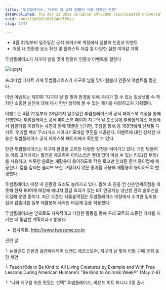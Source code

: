 ```yaml
---
title: "투썸플레이스, 지구의 날 맞아 텀블러 사용 캠페인 진행"
datePublished: Thu Apr 22 2021 16:28:56 GMT+0000 (Coordinated Universal Time)
cuid: cm6zzl2p8001f08l24ewl56gu
slug: 1747

---
```



- 4월 22일부터 일주일간 공식 페이스북 계정에서 텀블러 인증샷 이벤트
- 매장 내 친환경 요소 확산 및 플라스틱 저감 등 다양한 실천 이어갈 계획

투썸플레이스가 지구의 날을 맞아 텀블러 인증샷 이벤트를 펼친다

![이미지](https://cdn.hashnode.com/res/hashnode/image/upload/v1739248388278/35215ef4-1e3a-4bd6-aa76-e4bc337e4a05.jpeg)

프리미엄 디저트 카페 투썸플레이스가 지구의 날을 맞아 텀블러 인증샷 이벤트를 펼친다.

이번 이벤트는 제51회 ‘지구의 날’을 맞아 환경을 위해 우리가 할 수 있는 일상생활 속 작지만 소중한 실천에 대해 다시 한번 생각해 볼 수 있는 계기를 마련하고자 기획했다.

이벤트는 4월 22일부터 28일까지 일주일간 투썸플레이스의 공식 페이스북 계정을 통해 진행한다. 투썸플레이스 공식 페이스북 페이지 지구의 날 포스팅에 투썸플레이스 매장에서 텀블러를 이용하는 사진과 함께 댓글을 남기면, 추첨을 통해 총 100명에게 신제품 디저트 ‘우리쌀 베리 무스(피스 케이크)’ 모바일 쿠폰을 제공한다. 이벤트에 대한 상세한 내용은 투썸플레이스 공식 페이스북 페이지에서 확인할 수 있다.

한편 투썸플레이스는 지구와 환경을 고려한 다양한 실천을 이어가고 있다. 개인 텀블러 등 이용 고객에게는 할인을 제공하며 아이스컵은 빨대 없이 마실 수 있는 리드(컵 뚜껑)를 사용하고, 따뜻한 음료는 재활용이 용이하도록 작은 로고만 인쇄된 흰색 종이컵에 제공한다. 컵을 감싸는 슬리브 또한 코팅하지 않은 종이를 사용해 재활용이 용이하도록 변경했다.

투썸플레이스 매장 내 친환경 요소도 늘려가고 있다. 올해 초 문을 연 신촌연세로점을 비롯해 현재 80여개 매장에 에너지 절감 효과가 있는 IoT 인공지능 냉난방 관리 솔루션을 도입해 운영 중이다. 최근 오픈한 서울숲역점은 투썸플레이스 매장에서 수거한 일회용 컵과 컵홀더를 일부 재활용해 제작한 마감재 등을 적용했다.

투썸플레이스는 앞으로도 지속적이고 다양한 활동을 통해 우리 모두의 소중한 가치를 지키는 데 동참할 계획이라고 밝혔다.

- 웹사이트: http://www.twosome.co.kr

관련 글

└ 뉴질랜드 친환경 홈앤바디케어 브랜드 에코스토어, 지구의 날 맞아 리필 구매 문화 동참 제안

└ Teach Kids to Be Kind to All Living Creatures by Example and With Free Lessons During American Humane's "Be Kind to Animals Week®" (May 2-8)

└ “나와 지구를 위한 맛있는 선택” 투썸플레이스, 비욘드 미트 파니니 2종 출시